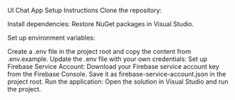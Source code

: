 UI Chat App
Setup Instructions
Clone the repository:

Install dependencies: Restore NuGet packages in Visual Studio.

Set up environment variables:

Create a .env file in the project root and copy the content from .env.example.
Update the .env file with your own credentials:
Set up Firebase Service Account:
Download your Firebase service account key from the Firebase Console.
Save it as firebase-service-account.json in the project root.
Run the application: Open the solution in Visual Studio and run the project.
